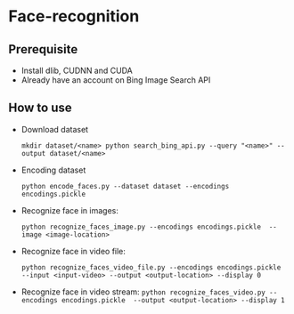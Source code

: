 # Face-recognition

## Prerequisite
- Install dlib, CUDNN and CUDA
- Already have an account on Bing Image Search API 
## How to use

- Download dataset
  
  `mkdir dataset/<name>
 python search_bing_api.py --query "<name>" --output dataset/<name>`

- Encoding dataset

  `python encode_faces.py --dataset dataset --encodings encodings.pickle`

- Recognize face in images:

  `python recognize_faces_image.py --encodings encodings.pickle  --image <image-location>`

- Recognize face in video file:

  `python recognize_faces_video_file.py --encodings encodings.pickle 	--input <input-video> --output <output-location> --display 0`

- Recognize face in video stream:
  `python recognize_faces_video.py --encodings encodings.pickle  --output <output-location> --display 1`
